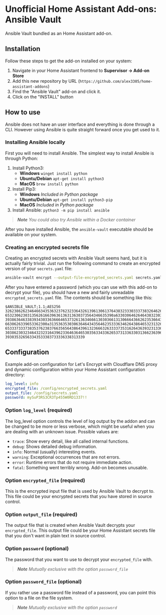 # Unofficial Home Assistant Add-ons: Ansible Vault

Ansible Vault bundled as an Home Assistant add-on.

## Installation

Follow these steps to get the add-on installed on your system:

1. Navigate in your Home Assistant frontend to __Supervisor -> Add-on Store__
2. Add this new repository by URL (`https://github.com/alex3305/home-assistant-addons`)
3. Find the "Ansible Vault" add-on and click it.
4. Click on the "INSTALL" button

## How to use

Ansible does not have an user interface and everything is done through a CLI. However using Ansible is quite straight forward once you get used to it.

### Installing Ansible locally

First you will need to install Ansible. The simplest way to install Ansible is through Python:

1. Install Python3:
    * **Windows** `winget install python`
    * **Ubuntu/Debian** `apt-get install python3`
    * **MacOS** `brew install python`
2. Install Pip3:
    * **Windows** _Included in Python package_
    * **Ubuntu/Debian** `apt-get install python3-pip`
    * **MacOS** _Included in Python package_
3. Install Ansible: `python3 -m pip install ansible`

> _**Note** You could also try Ansible within a Docker container_

After you have installed Ansible, the `ansible-vault` executable should be available on your system.

### Creating an encrypted secrets file

Creating an encrypted secrets with Ansible Vault seems hard, but it is actually fairly trivial. Just run the following command to create an encrypted version of your `secrets.yaml` file:

```bash
ansible-vault encrypt --output-file-encrypted_secrets.yaml secrets.yaml
``` 

After you have entered a password (which you can use with this add-on to decrypt your file), you should have a new and fairly unreadable `encrypted_secrets.yaml` file. The contents should be something like this:

```
$ANSIBLE_VAULT;1.1;AES256
32623862623464663435363237623233643261396130613764383233303337383264626430613332
6532306230313562616639636136313630373564346635390a633030646264643832303930646533
39386364633839343033636664653732613634666130303661313066643662623536643136373735
6630626339653362300a313536353030636464343564623533363462643864653231326536303362
65333733373835376238376635656438643961323666326333373531626436393231336238336166
30386230323464323231643962336463646530356334336265373133633031366236396335623234
393035326563343533383733336338313339
```

## Configuration

Example add-on configuration for Let's Encrypt with Cloudflare DNS proxy and dynamic configuration within your Home Assistant configuration directory:

```yaml
log_level: info
encrypted_file: /config/encrypted_secrets.yaml
output_file: /config/secrets.yaml
password: mySuP3RS3CR3Tp455W0RD1337!!
```

### Option `log_level` (required)

The log_level option controls the level of log output by the addon and can be changed to be more or less verbose, which might be useful when you are dealing with an unknown issue. Possible values are:

* `trace`: Show every detail, like all called internal functions.
* `debug`: Shows detailed debug information.
* `info`: Normal (usually) interesting events.
* `warning`: Exceptional occurrences that are not errors.
* `error`: Runtime errors that do not require immediate action.
* `fatal`: Something went terribly wrong. Add-on becomes unusable.

### Option `encrypted_file` (required)

This is the encrypted input file that is used by Ansible Vault to decrypt to. This file could be your encrypted secrets that you have stored in source control.

### Option `output_file` (required)

The output file that is created when Ansible Vault decrypts your `encrypted_file`. This output file could be your Home Assistant secrets file that you don't want in plain text in source control.

### Option `password` (optional)

The password that you want to use to decrypt your `encrypted_file` with.

> _**Note** Mutually exclusive with the option `password_file`_

### Option `password_file` (optional)

If you rather use a password file instead of a password, you can point this option to a file on the file system.

> _**Note** Mutually exclusive with the option `password`_
